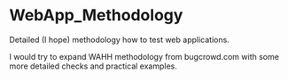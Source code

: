 # WebApp_Methodology
Detailed (I hope) methodology how to test web applications.

I would try to expand WAHH methodology from bugcrowd.com with some more detailed checks and practical examples.

